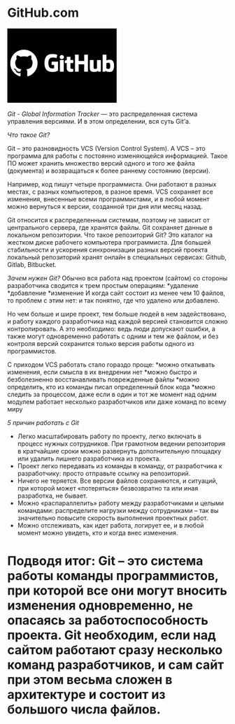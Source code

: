 # GitHub.com

![](github.jpg)

*Git - Global Information Tracker* — это распределенная система управления версиями. И в этом определении, вся суть Git’а.

*Что такое Git?*

Git – это разновидность VCS (Version Control System). А VCS – это программа для работы с постоянно изменяющейся информацией. Такое ПО может хранить множество версий одного и того же файла (документа) и возвращаться к более раннему состоянию (версии).

Например, код пишут четыре программиста. Они работают в разных местах, с разных компьютеров, в разное время. VCS сохраняет все изменения, внесенные всеми программистами, и в любой момент можно вернуться к версии, созданной три дня или месяц назад.

Git относится к распределенным системам, поэтому не зависит от центрального сервера, где хранятся файлы. Git сохраняет данные в локальном репозитории. Что такое репозиторий Git? Это каталог на жестком диске рабочего компьютера программиста. Для большей стабильности и ускорения синхронизации разных версий проекта локальный репозиторий хранят онлайн в специальных сервисах: Github, Gitlab, Bitbucket.

*Зачем нужен Git?*
Обычно вся работа над проектом (сайтом) со стороны разработчика сводится к трем простым операциям:
*удаление
*добавление
*изменение
И когда сайт состоит из менее чем 10 файлов, то проблем с этим нет: и так понятно, где что удалено или добавлено.

Но чем больше и шире проект, тем больше людей в нем задействовано, и работу каждого разработчика над каждой версией становится сложно контролировать. А это необходимо: ведь люди допускают ошибки, а также могут одновременно работать с одним и тем же файлом, и без контроля версий сохранится только версия работы одного из программистов.

С приходом VCS работать стало гораздо проще:
*можно откатывать изменения, если смысла в их внедрении нет
*можно быстро и безболезненно восстанавливать поврежденные файлы
*можно определить, кто из команды писал определенный блок кода
*можно следить за процессом, даже если в один и тот же момент над одним модулем работает несколько разработчиков или даже команд по всему миру

*5 причин работать с Git*
* Легко масштабировать работу по проекту, легко включать в процесс нужных сотрудников. При грамотном ведении репозитория в кратчайшие сроки можно развернуть дополнительную площадку или удалить лишнего разработчика из проекта.
* Проект легко передавать из команды в команду, от разработчика к разработчику: просто отправьте ссылку на репозиторий.
* Ничего не теряется. Все версии файлов сохраняются, и ситуаций, при которой может «потеряться» безвозвратно та или иная разработка, не бывает.
* Можно «распараллелить» работу между разработчиками и целыми командами: распределите нагрузки между сотрудниками – так вы значительно повысите скорость выполнения проектных работ.
* Можно отслеживать, как идет работа, логирует ее, и в любой момент можно увидеть, кто и когда внес изменения.

# Подводя итог: Git – это система работы команды программистов, при которой все они могут вносить изменения одновременно, не опасаясь за работоспособность проекта. Git необходим, если над сайтом работают сразу несколько команд разработчиков, и сам сайт при этом весьма сложен в архитектуре и состоит из большого числа файлов.
